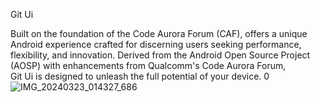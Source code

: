 Git Ui

Built on the foundation of the Code Aurora Forum (CAF), offers a unique Android experience crafted for discerning users seeking   performance, flexibility, and innovation.
Derived from the Android Open Source Project (AOSP) with enhancements from Qualcomm's Code Aurora Forum,  
Git Ui is designed to unleash the full potential of your device.
0![IMG_20240323_014327_686](https://github.com/itskrtk/GitUi/assets/100017667/376b5d05-7f2f-479a-9a9b-111f32ec7393)
